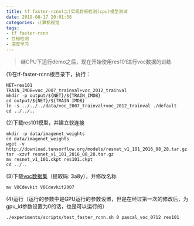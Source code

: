 ```yaml
---
title: tf faster-rcnn(二)实现目标检测(cpu)模型测试
date: 2019-08-17 20:01:58
categories: 计算机视觉
tags: 
- tf faster-rcnn 
- 目标检测 
- 深度学习
---
```


> 继CPU下运行demo之后，现在开始使用res101进行voc数据的训练

<!--more-->

(1)在tf-faster-rcnn根目录下，执行：
```shell
NET=res101
TRAIN_IMDB=voc_2007_trainval+voc_2012_trainval
mkdir -p output/${NET}/${TRAIN_IMDB}
cd output/${NET}/${TRAIN_IMDB}
ln -s ../../../data/voc_2007_trainval+voc_2012_trainval ./default
cd ../../..
```
(2)下载res101模型，并建立软连接
```shell
mkdir -p data/imagenet_weights
cd data/imagenet_weights
wget -v http://download.tensorflow.org/models/resnet_v1_101_2016_08_28.tar.gz
tar -xzvf resnet_v1_101_2016_08_28.tar.gz
mv resnet_v1_101.ckpt res101.ckpt
cd ../..
```
(3)下载[voc数据集](https://pan.baidu.com/s/16cFYzwuIDaOc09ExReHHTA)（提取码: 3a8y），并修改名称
```shell
mv VOCdevkit VOCdevkit2007
```
(4)运行（运行的参数中是GPU运行的参数设置，但是在经过第一次的修改后，为gpu_id参数设置为0的话，也是可以运行的）
```shell
./experiments/scripts/test_faster_rcnn.sh 0 pascal_voc_0712 res101
```



